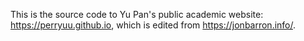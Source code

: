 This is the source code to Yu Pan's public academic website: https://perryuu.github.io, which is edited from https://jonbarron.info/.